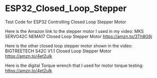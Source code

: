 # ESP32_Closed_Loop_Stepper
Test Code for ESP32 Controlling Closed Loop Stepper Motor

Here is the Amazon link to the stepper motor I used in my video:
MKS SERVO42C NEMA17 Closed Loop Stepper Motor
https://amzn.to/3Th8G6j

Here is the other closed loop stepper motor shown in the video:
BIGTREETECH S42C V1.1 Closed Loop Stepper Motor
https://amzn.to/4et2ulk

Here is the digital Torque wrench that I used for motor torque testing:
https://amzn.to/4et2ulk


